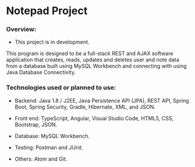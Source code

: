 # Notepad Project

### Overview:

* This project is in development. 

This program is designed to be a full-stack REST and AJAX software application that creates, reads, updates and deletes user and note data from a database built using MySQL Workbench and connecting with using Java Database Connectivity.

### Technologies used or planned to use:

-   Backend: Java 1.8 / J2EE, Java Persistence API (JPA), REST API, Spring Boot, Spring Security, Gradle, Hibernate, XML, and JSON.

-   Front end: TypeScript, Angular, Visual Studio Code, HTML5, CSS, Bootstrap, JSON.

-   Database: MySQL Workbench.

-   Testing: Postman and JUnit.

-   Others: Atom and Git.

